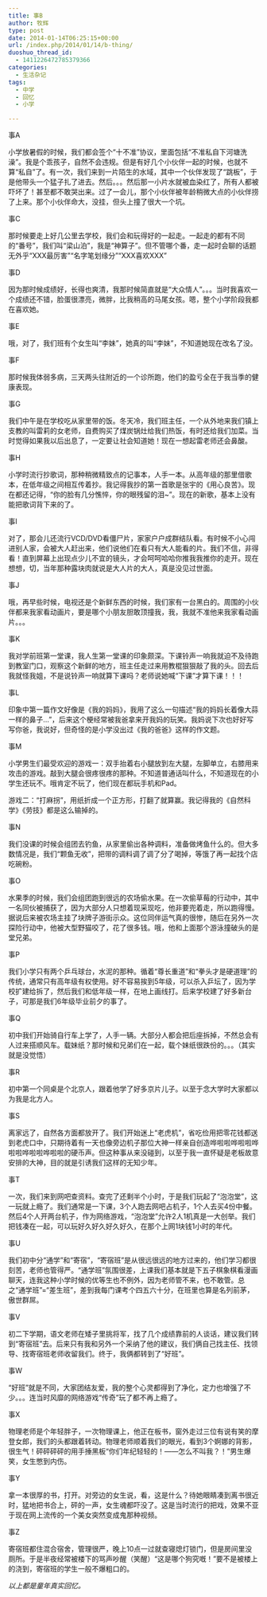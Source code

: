 ```yaml
---
title: 事B
author: 牧辉
type: post
date: 2014-01-14T06:25:15+00:00
url: /index.php/2014/01/14/b-thing/
duoshuo_thread_id:
  - 1411226472785379366
categories:
  - 生活杂记
tags:
  - 中学
  - 回忆
  - 小学

---
```

事A

小学放暑假的时候，我们都会签个“十不准”协议，里面包括“不准私自下河塘洗澡”。我是个乖孩子，自然不会违规。但是有好几个小伙伴一起的时候，也就不算“私自”了。有一次，我们来到一片陌生的水域，其中一个伙伴发现了“跳板”，于是他带头一个猛子扎了进去。然后。。。然后那一小片水就被血染红了，所有人都被吓坏了！甚至都不敢哭出来。过了一会儿，那个小伙伴被年龄稍微大点的小伙伴捞了上来。那个小伙伴命大，没挂，但头上撞了很大一个坑。<!--more-->

事C

那时候要走上好几公里去学校，我们会和玩得好的一起走。一起走的都有不同的“番号”，我们叫“梁山泊”，我是“神算子”。但不管哪个番，走一起时会聊的话题无外乎“XXX最厉害”“名字笔划缘分”“XXX喜欢XXX”

事D

因为那时候成绩好，长得也爽清，我那时候简直就是“大众情人”。。。当时我喜欢一个成绩还不错，脸蛋很漂亮，微胖，比我稍高的马尾女孩。嗯，整个小学阶段我都在喜欢她。

事E

哦，对了，我们班有个女生叫“李妹”，她真的叫“李妹”，不知道她现在改名了没。

事F

那时候我体弱多病，三天两头往附近的一个诊所跑，他们的盈亏全在于我当季的健康表现。

事G

我们中午是在学校吃从家里带的饭。冬天冷，我们班主任，一个从外地来我们镇上支教的叫雷莉的女老师，自费购买了煤炭锅灶给我们热饭，有时还给我们加菜。当时觉得如果我以后出息了，一定要让社会知道她！现在一想起雷老师还会鼻酸。

事H

小学时流行抄歌词，那种稍微精致点的记事本，人手一本。从高年级的那里借歌本，在低年级之间相互传着抄。我记得我抄的第一首歌是张宇的《用心良苦》。现在都还记得，“你的脸有几分憔悴，你的眼残留的泪~”。现在的新歌，基本上没有能把歌词背下来的了。

事I

对了，那会儿还流行VCD/DVD看僵尸片，家家户户成群结队看。有时候不小心闯进别人家，会被大人赶出来，他们说他们在看只有大人能看的片。我们不信，非得看！直到屏幕上出现点少儿不宜的镜头，才会呵呵哈哈你推我我推你的走开。现在想想，切，当年那种露块肉就说是大人片的大人，真是没见过世面。

事J

哦，再早些时候，电视还是个新鲜东西的时候，我们家有一台黑白的。周围的小伙伴都来我家看动画片，要是哪个小朋友胆敢顶撞我，我，我就不准他来我家看动画片。。。

事K

我对学前班第一堂课，我人生第一堂课的印象颇深。下课铃声一响我就迫不及待跑到教室门口，观察这个新鲜的地方，班主任走过来用教棍狠狠敲了我的头。回去后我就怪我姐，不是说铃声一响就算下课吗？老师说她喊“下课”才算下课！！！

事L

印象中第一篇作文好像是《我的妈妈》，我用了这么一句描述“我的妈妈长着像大蒜一样的鼻子&#8230;”，后来这个梗经常被我爸拿来开我妈的玩笑。我妈说下次也好好写写你爸，我说好，但奇怪的是小学没出过《我的爸爸》这样的作文题。

事M

小学男生们最受欢迎的游戏一：双手抬着右小腿放到左大腿，左脚单立，右膝用来攻击的游戏。敲到大腿会很疼很疼的那种。不知道普通话叫什么，不知道现在的小学生还玩不。哦肯定不玩了，他们现在都玩手机和Pad。

游戏二：“打麻拐”，用纸折成一个正方形，打翻了就算赢。我记得我的《自然科学》《劳技》都是这么输掉的。

事N

我们没课的时候会组团去钓鱼，从家里偷出各种调料，准备做烤鱼什么的。但大多数情况是，我们“颗鱼无收”，把带的调料调了调了分了喝掉，等饿了再一起找个店吃碗粉。

事O

水果季的时候，我们会组团跑到很远的农场偷水果。在一次偷草莓的行动中，其中一名同伙被捕获了，因为大部分人只想着现采现吃，他非要兜着走，所以跑得慢。据说后来被农场主挂了块牌子游街示众。这位同伴运气真的很惨，随后在另外一次探险行动中，他被大型野猫咬了，花了很多钱。哦，他和上面那个游泳撞破头的是堂兄弟。

事P

我们小学只有两个乒乓球台，水泥的那种。循着“尊长重道”和“拳头才是硬道理”的传统，通常只有高年级有权使用。好不容易挨到5年级，可以杀入乒坛了，因为学校扩建给拆了，然后我们和低年级一样，在地上画线打。后来学校建了好多新台子，可那是我们6年级毕业前夕的事了。

事Q

初中我们开始骑自行车上学了，人手一辆。大部分人都会把后座拆掉，不然总会有人过来搭顺风车。载妹纸？那时候和兄弟们在一起，载个妹纸很跌份的。。。（其实就是没觉悟）

事R

初中第一个同桌是个北京人，跟着他学了好多京片儿子。以至于念大学时大家都以为我是北方人。

事S

离家远了，自然各方面都放开了。我们开始迷上“老虎机”，省吃俭用把零花钱都送到老虎口中，只期待着有一天也像旁边机子那位大神一样亲自创造哗啦啦哗啦啦哗啦啦哗啦啦哗啦啦的硬币声。但这种事从来没碰到，以至于我一直怀疑是老板故意安排的大神，目的就是引诱我们这样的无知少年。

事T

一次，我们来到网吧查资料。查完了还剩半个小时，于是我们玩起了“泡泡堂”，这一玩就上瘾了。我们通常是一下课，3个人跑去网吧占机子，1个人去买4份中餐。然后4个人开两台机子，作为网络游戏，“泡泡堂”允许2人1机真是一大创举。我们把钱凑在一起，可以玩好久好久好久好久，在那个上网1块钱1小时的年代。

事U

我们初中分“通学”和“寄宿”，“寄宿班”是从很远很远的地方过来的，他们学习都很刻苦，老师也管得严。“通学班”氛围很差，上课我们基本就是下五子棋象棋看漫画聊天，连我这种小学时候的优等生也不例外，因为老师管不来，也不敢管。总之“通学班”=“差生班”，差到我每门课考个四五六十分，在班里也算是名列前茅，傲世群屌。

事V

初二下学期，语文老师在矮子里挑将军，找了几个成绩靠前的人谈话，建议我们转到“寄宿班”去。后来只有我和另外一个采纳了他的建议，我们俩自己找主任、找领导、找寄宿班老师收留我们。终于，我俩都转到了“好班”。

事W

“好班”就是不同，大家团结友爱，我的整个心灵都得到了净化，定力也增强了不少。。。连当时风靡的网络游戏“传奇”玩了都不再上瘾了。

事X

物理老师是个年轻胖子，一次物理课上，他正在板书，窗外走过三位有说有笑的摩登女郎，我们的头都跟着转动。物理老师顺着我们的眼光，看到3个婀娜的背影，很生气！砰砰砰砰的用手捶黑板“你们年纪轻轻的！——怎么不叫我？！”男生爆笑，女生憋到内伤。

事Y

拿一本很厚的书，打开。对旁边的女生说，看，这是什么？待她眼睛凑到离书很近时，猛地把书合上，砰的一声，女生魂都吓没了。这是当时流行的把戏，效果不亚于现在网上流传的一个美女突然变成鬼那种视频。

事Z

寄宿班都住混合宿舍，管理很严，晚上10点一过就查寝熄灯锁门，但是房间里没厕所。于是半夜经常被楼下的骂声吵醒（笑醒）“这是哪个狗究嘅！”要不是被楼上的浇到，寄宿班的学生一般不爆粗口的。

_以上都是童年真实回忆。_